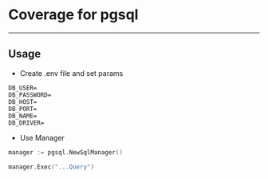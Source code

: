 # Coverage for pgsql

___

## Usage

* Create .env file and set params
```
DB_USER=
DB_PASSWORD=
DB_HOST=
DB_PORT=
DB_NAME=
DB_DRIVER=
```

* Use Manager
```go
manager := pgsql.NewSqlManager()

manager.Exec("...Query")
```
